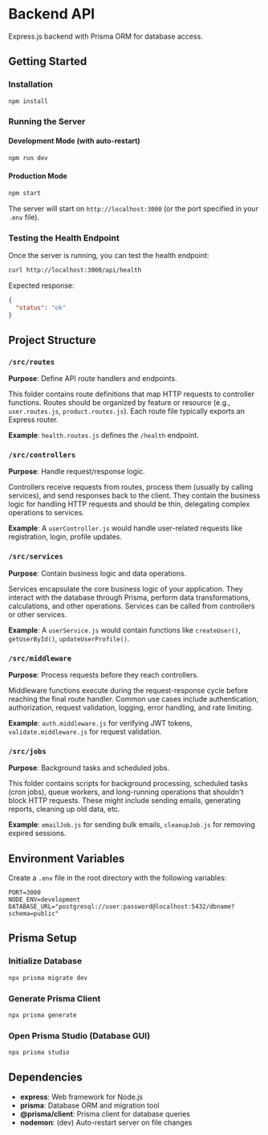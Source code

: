 # Backend API

Express.js backend with Prisma ORM for database access.

## Getting Started

### Installation

```bash
npm install
```

### Running the Server

#### Development Mode (with auto-restart)
```bash
npm run dev
```

#### Production Mode
```bash
npm start
```

The server will start on `http://localhost:3000` (or the port specified in your `.env` file).

### Testing the Health Endpoint

Once the server is running, you can test the health endpoint:

```bash
curl http://localhost:3000/api/health
```

Expected response:
```json
{
  "status": "ok"
}
```

## Project Structure

### `/src/routes`
**Purpose**: Define API route handlers and endpoints.

This folder contains route definitions that map HTTP requests to controller functions. Routes should be organized by feature or resource (e.g., `user.routes.js`, `product.routes.js`). Each route file typically exports an Express router.

**Example**: `health.routes.js` defines the `/health` endpoint.

### `/src/controllers`
**Purpose**: Handle request/response logic.

Controllers receive requests from routes, process them (usually by calling services), and send responses back to the client. They contain the business logic for handling HTTP requests and should be thin, delegating complex operations to services.

**Example**: A `userController.js` would handle user-related requests like registration, login, profile updates.

### `/src/services`
**Purpose**: Contain business logic and data operations.

Services encapsulate the core business logic of your application. They interact with the database through Prisma, perform data transformations, calculations, and other operations. Services can be called from controllers or other services.

**Example**: A `userService.js` would contain functions like `createUser()`, `getUserById()`, `updateUserProfile()`.

### `/src/middleware`
**Purpose**: Process requests before they reach controllers.

Middleware functions execute during the request-response cycle before reaching the final route handler. Common use cases include authentication, authorization, request validation, logging, error handling, and rate limiting.

**Example**: `auth.middleware.js` for verifying JWT tokens, `validate.middleware.js` for request validation.

### `/src/jobs`
**Purpose**: Background tasks and scheduled jobs.

This folder contains scripts for background processing, scheduled tasks (cron jobs), queue workers, and long-running operations that shouldn't block HTTP requests. These might include sending emails, generating reports, cleaning up old data, etc.

**Example**: `emailJob.js` for sending bulk emails, `cleanupJob.js` for removing expired sessions.

## Environment Variables

Create a `.env` file in the root directory with the following variables:

```
PORT=3000
NODE_ENV=development
DATABASE_URL="postgresql://user:password@localhost:5432/dbname?schema=public"
```

## Prisma Setup

### Initialize Database
```bash
npx prisma migrate dev
```

### Generate Prisma Client
```bash
npx prisma generate
```

### Open Prisma Studio (Database GUI)
```bash
npx prisma studio
```

## Dependencies

- **express**: Web framework for Node.js
- **prisma**: Database ORM and migration tool
- **@prisma/client**: Prisma client for database queries
- **nodemon**: (dev) Auto-restart server on file changes

